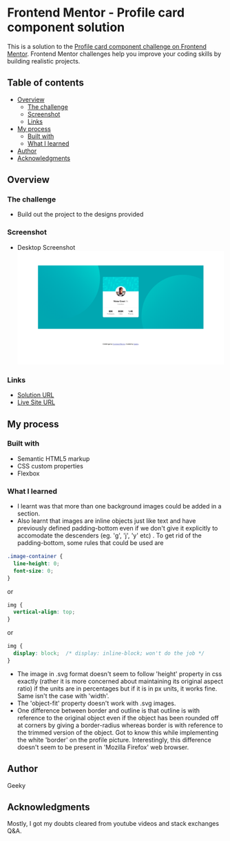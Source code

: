 # Frontend Mentor - Profile card component solution

This is a solution to the [Profile card component challenge on Frontend Mentor](https://www.frontendmentor.io/challenges/profile-card-component-cfArpWshJ). Frontend Mentor challenges help you improve your coding skills by building realistic projects. 

## Table of contents

- [Overview](#overview)
  - [The challenge](#the-challenge)
  - [Screenshot](#screenshot)
  - [Links](#links)
- [My process](#my-process)
  - [Built with](#built-with)
  - [What I learned](#what-i-learned)
- [Author](#author)
- [Acknowledgments](#acknowledgments)

## Overview

### The challenge

- Build out the project to the designs provided

### Screenshot

- Desktop Screenshot
  ![](./screenshot_desktop.png)

### Links

- [Solution URL](https://github.com/geeky-amat/profile-card-component-main)
- [Live Site URL](https://geeky-amat.github.io/profile-card-component-main/)

## My process

### Built with

- Semantic HTML5 markup
- CSS custom properties
- Flexbox


### What I learned

- I learnt was that more than one background images could be added in a section.
- Also learnt that images are inline objects just like text and have previously defined padding-bottom even if we don't give it explicitly to accomodate the descenders (eg. 'g', 'j', 'y' etc) . To get rid of the padding-bottom, some rules that could be used are
```css
.image-container {
  line-height: 0;
  font-size: 0;
}
```
or
```css
img {
  vertical-align: top;
}
```
or
```css
img {
  display: block;  /* display: inline-block; won't do the job */
}
```
- The image in .svg format doesn't seem to follow 'height' property in css exactly (rather it is more concerned about maintaining its original aspect ratio) if the units are in percentages but if it is in px units, it works fine. Same isn't the case with 'width'.
- The 'object-fit' property doesn't work with .svg images.
- One difference between border and outline is that outline is with reference to the original object even if the object has been rounded off at corners by giving a border-radius whereas border is with reference to the trimmed version of the object. Got to know this while implementing the white 'border' on the profile picture. Interestingly, this difference doesn't seem to be present in 'Mozilla Firefox' web browser.


## Author

Geeky

## Acknowledgments

Mostly, I got my doubts cleared from youtube videos and stack exchanges Q&A.
